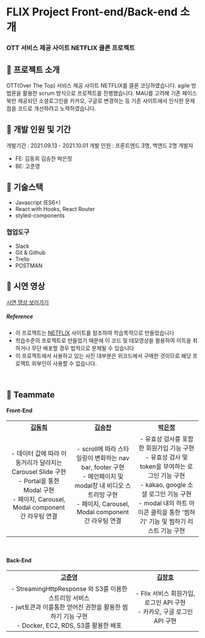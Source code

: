 # FLIX Project Front-end/Back-end 소개

### OTT 서비스 제공 사이트 NETFLIX 클론 프로젝트

## 📍 프로젝트 소개
OTT(Over The Top) 서비스 제공 사이트 NETFLIX를 클론 코딩하였습니다.
agile 방법론을 활용한 scrum 방식으로 프로젝트를 진행했습니다. 
MAU를 고려해 기존 페이스북만 제공되던 소셜로그인을 카카오, 구글로 변경하는 등 기존 사이트에서 인식한 문제점을 코드로 개선하려고 노력하였습니다. 

## 📍 개발 인원 및 기간
개발기간 : 2021.09.13 - 2021.10.01
개발 인원 : 프론트엔드 3명, 백엔드 2명
개발자

- FE: 김동희 김승찬 박은정
- BE: 고준영 

## 📍 기술스택

- Javascript (ES6+)
- React with Hooks, React Router
- styled-components

### 협업도구

- Slack
- Git & Github
- Trello
- POSTMAN


## 📍 시연 영상
<a href="">시연 영상 보러가기</a>

##### Reference

- 이 프로젝트는 [NETFLIX](https://www.netflix.com/browse) 사이트를 참조하여 학습목적으로 만들었습니다
- 학습수준의 프로젝트로 만들었기 때문에 이 코드 및 데모영상을 활용하여 이득을 취하거나 무단 배포할 경우 법적으로 문제될  수 있습니다
- 이 프로젝트에서 사용하고 있는 사진 대부분은 위코드에서 구매한 것이므로 해당 프로젝트 외부인이 사용할 수 없습니다.

<br>

## 📍 Teammate

<div id=teammate>
  <h4> Front-End </h4>
  <table style="text-align:center;">
    <tr>
      <th><a href="https://github.com/dev-bomdong">김동희</a></th>
      <th><a href="https://github.com/tmdckszm">김승찬</a></th>
      <th><a href="https://github.com/eunjeong-97">박은정</a></th>
    </tr>
    <tr>
      <td>
        - 데이터 값에 따라 이동거리가 달라지는 Carousel Slide 구현<br>
        - Portal을 통한 Modal 구현<br>
        - 페이지, Carousel, Modal component 간 라우팅 연결
      </td>
      <td>
        - scroll에 따라 스타일링이 변화하는 nav bar, footer 구현<br>
        - 메인페이지 및 modal창 내 비디오 스트리밍 구현<br>
        - 페이지, Carousel, Modal component 간 라우팅 연결
      </td>
      <td>
        - 유효성 검사를 포함한 회원가입 기능 구현<br>
        - 유효성 검사 및 token을 부여하는 로그인 기능 구현<br>
        - kakao, google 소셜 로그인 기능 구현<br>
        - modal 내의 하트 아이콘 클릭을 통한 '찜하기' 기능 및 찜하기 리스트 기능 구현
      </td>
    </tr>
  </table>
  <br>
  <h4> Back-End </h4>
  <table style="text-align:center;">
    <tr>
      <th><a href="https://github.com/jay95ko">고준영</a></th>
      <th><a href="https://github.com/flow2lime">김장호</a></th>
    </tr>
    <tr>
      <td>
        - StreamingHttpResponse 와 S3를 이용한 스트리밍 서비스<br>
        - jwt토큰과 이를통한 얻어진 권한을 활용한 찜하기 기능 구현<br>
        - Docker, EC2, RDS, S3를 활용한 배포
      </td>
      <td>
        - Flix 서비스 회원가입, 로그인 API 구현<br>
        - 카카오, 구글 로그인 API 구현
      </td>
    </tr>       
  </table>
  <br>
</div>
